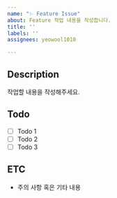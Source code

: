 ```yaml
---
name: "✨ Feature Issue"
about: Feature 작업 내용을 작성합니다.
title: ''
labels: ''
assignees: yeowool1010

---
```


## Description

작업할 내용을 작성해주세요.

## Todo

- [ ] Todo 1
- [ ] Todo 2
- [ ] Todo 3

## ETC
- 주의 사항 혹은 기타 내용
